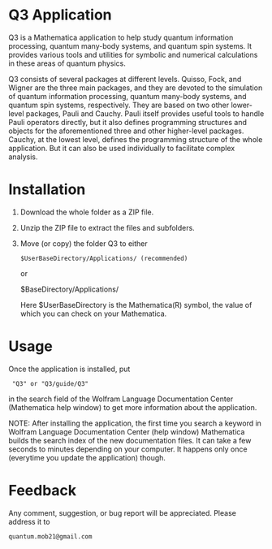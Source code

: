 # Q3 Application

Q3 is a Mathematica application to help study quantum information processing, quantum many-body systems, and quantum spin systems. It provides various tools and utilities for symbolic and numerical calculations in these areas of quantum physics.

Q3 consists of several packages at different levels. Quisso, Fock, and Wigner are the three main packages, and they are devoted to the simulation of quantum information processing, quantum many-body systems, and quantum spin systems, respectively. They are based on two other lower-level packages, Pauli and Cauchy. Pauli itself provides useful tools to handle Pauli operators directly, but it also defines programming structures and objects for the aforementioned three and other higher-level packages. Cauchy, at the lowest level, defines the programming structure of the whole application. But it can also be used individually to facilitate complex analysis.

# Installation

1. Download the whole folder as a ZIP file.

2. Unzip the ZIP file to extract the files and subfolders.

3. Move (or copy) the folder Q3 to either

   ```
   $UserBaseDirectory/Applications/ (recommended)
   ```

   or

   $BaseDirectory/Applications/

   Here $UserBaseDirectory is the Mathematica(R) symbol, the value of which you can check on your Mathematica.

# Usage

Once the application is installed, put

     "Q3" or "Q3/guide/Q3"

in the search field of the Wolfram Language Documentation Center (Mathematica help window) to get more information about the application.

NOTE: After installing the application, the first time you search a keyword in Wolfram Language Documentation Center (help window) Mathematica builds the search index of the new documentation files. It can take a few seconds to minutes depending on your computer. It happens only once (everytime you update the application) though.


# Feedback

Any comment, suggestion, or bug report will be appreciated. Please address it to

    quantum.mob21@gmail.com

